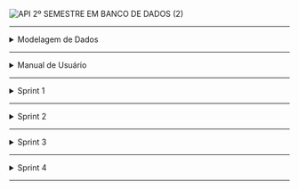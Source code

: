 ![API 2º SEMESTRE EM BANCO DE DADOS (2)](https://github.com/Porygonn/Porygon/assets/111442399/ad146d27-11e7-493d-bc00-03763d2e5f52)


-------------------------------------------------------------------------------------------------------------------------------------------------------
<details>
<summary>Modelagem de Dados</summary>

### Modelagem de Dados

![MDG](https://github.com/Porygonn/Porygon/assets/142633184/edfa0ca7-4406-4acd-a426-7c2de39b4e4b)

</details>

-------------------------------------------------------------------------------------------------------------------------------------------------------

<details>
<summary>Manual de Usuário</summary>

### Manual de Usuário

Para uma compreensão detalhada das funcionalidades, por favor, consulte o manual do usuário disponível no link abaixo.

[Manual do Usuario](Manual_do_Usuario_V3.pdf)



</details>

-------------------------------------------------------------------------------------------------------------------------------------------------------

<details>
<summary> Sprint 1</summary>

## Sprint 1
* Como pesquisador, quero poder carregar meus arquivos contendo variáveis climáticas para que possam ser manipulados e submetidos à análise para minha pesquisa.

    - Essa user story visa fornecer ao pesquisador a capacidade de carregar seus próprios arquivos contendo variáveis climáticas para análise, essa funcionalidade permite uma maior flexibilidade e personalização em seus estudos, utilizando dados específicos e relevantes para suas pesquisas.
        - Carregamento de Arquivos: Os pesquisadores devem ter a capacidade de carregar arquivos contendo dados de variáveis climáticas a partir de seus próprios dispositivos de armazenamento.

* Como pesquisador, quero que cada arquivo carregado, referente a uma estação meteorológica específica, tenha seus registros armazenados separadamente por variável climática, para uma melhor organização e análise dos dados.

    - Essa user story visa fornecer ao pesquisador a capacidade de armazenar os registros de cada arquivo carregado separadamente por variável climática e estação meteorológica, essa funcionalidade oferece uma organização mais eficiente dos dados e facilita análises detalhadas e precisas em suas pesquisas climáticas.
        - Armazenamento Separado por Variável: Cada arquivo carregado deve ser analisado e os registros separados por variável climática. Por exemplo, os registros de temperatura devem ser armazenados separadamente dos registros de umidade, pressão atmosférica, velocidade do vento, entre outros;
        - Identificação dos Registros: Cada registro de dados deve conter informações de identificação, como a data e hora da medição, para garantir a rastreabilidade e possibilitar análises temporais precisas.

* Como pesquisador, desejo que registros suspeitos nos arquivos sejam identificados durante o processo de carregamento e que sejam armazenados separadamente dos registros regulares.

    - Essa user story visa fornecer ao pesquisador a capacidade de identificar e armazenar separadamente registros suspeitos durante o processo de carregamento de arquivos, essa funcionalidade ajuda a garantir a qualidade e a integridade dos dados utilizados em suas análises climáticas, promovendo resultados mais confiáveis e precisos em suas pesquisas.
        - Detecção de Registros Suspeitos: Durante o processo de carregamento de arquivos, o sistema deve ser capaz de identificar registros que parecem ser suspeitos ou inconsistentes com os padrões esperados;
        - Marcação e Separação dos Registros Suspeitos: Os registros identificados como suspeitos devem ser marcados e separados dos registros regulares, para que possam ser tratados de forma adequada durante a análise posterior. Isso pode ser feito atribuindo um marcador especial aos registros suspeitos ou armazenando-os em um local específico no sistema;
        - Registro da Razão da Suspeita: É importante que o sistema registre a razão pela qual um registro foi considerado suspeito.

###  Critérios de Aceitação:

- Carregaramento de arquivos csv contendo dados de variáveis, utilizando uma interface intuitiva e amigável;
- Os registros de dados devem ser separados por variável climática;
- Cada registro de dados deve conter informações de identificação, incluindo data e hora da medição;
- O sistema deve ser capaz de identificar e marcar registros suspeitos;
- Os registros identificados como suspeitos devem ser separados dos registros regulares.

### Gráfico de BurnDown

![GB1](https://github.com/Porygonn/Porygon/assets/142633184/dda168d4-afc8-440f-a6a7-32eff9e83118)

### WireFrames

![S1](https://github.com/Porygonn/Porygon/assets/142633184/6e6b6ce2-d081-4185-836e-756437bf27b8)
![S1](https://github.com/Porygonn/Porygon/assets/142633184/4fef5dc1-550d-4978-9244-7882a0ee7a0b)
![S1](https://github.com/Porygonn/Porygon/assets/142633184/ce9d2538-a724-4bc4-8cd4-f0afa5828f47)

</details>

-------------------------------------------------------------------------------------------------------------------------------------------------------

<details>
<summary>Sprint 2</summary>

## Sprint 2
* Como pesquisador, desejo um relatório de situação que exiba as médias dos últimos valores das variáveis climáticas relevantes para cada cidade, possibilitando uma compreensão abrangente das condições climáticas.

    - Essa user story visa fornecer ao pesquisador acesso a um relatório de médias climáticas por cidade, essa funcionalidade permite uma compreensão mais profunda das condições climáticas em diferentes regiões ao longo do tempo, facilitando análises e estudos mais aprofundados sobre o clima.
        - Cálculo das Médias: O relatório deve calcular as médias dos últimos valores das variáveis climáticas relevantes para cada cidade. Essas médias fornecerão uma visão geral das condições climáticas típicas em cada localidade.

* Como pesquisador, desejo poder escolher um período específico para a geração do relatório situacional das variáveis climáticas por cidade, possibilitando uma análise detalhada das condições climáticas ao longo de um período determinado.

    - Essa user story visa fornecer ao pesquisador a capacidade de escolher um período específico para a geração do relatório de médias climáticas por cidade, essa funcionalidade permite uma análise mais detalhada e personalizada das condições climáticas.
        - Seleção de Período Específico: O pesquisador deve ter a capacidade de selecionar um período específico de tempo para o qual deseja gerar o relatório de médias climáticas;
        - Flexibilidade de Intervalos: A funcionalidade deve oferecer flexibilidade na escolha do intervalo de tempo, permitindo ao pesquisador selecionar períodos de tempo curtos (ex, uma semana) ou mais longos (ex, um mês ou um ano), conforme necessário para a pesquisa em questão;
        - Cálculo das Médias Personalizado: O relatório deve calcular as médias das variáveis climáticas relevantes dentro do período especificado pelo pesquisador para cada cidade incluída no relatório.

### Critérios de Aceitação:
- Execução de DDL com Êxito: O sistema deve ser capaz de integrar o banco de dados com o código da aplicação, garantindo a criação ou atualização correta das estruturas necessárias, sem erros.
- Cálculo das Médias: O relatório deve calcular as médias dos últimos valores das variáveis climáticas relevantes para cada cidade;
- Seleção de Período Específico: O pesquisador deve poder escolher um período de tempo para a geração do relatório;
- Seleção de Data: O sistema deve permitir que o pesquisador especifique a data para análise dos dados climáticos.

### Gráfico de BurnDown

![GB2](https://github.com/Porygonn/Porygon/assets/142633184/2f5b11d0-b215-4a4d-9edb-14e12927cda9)

### WireFrames

![S2](https://github.com/Porygonn/Porygon/assets/142633184/dc4383a6-2d6c-4b08-b17d-4d84a23e3349)
![S2](https://github.com/Porygonn/Porygon/assets/142633184/953b5dcd-1314-4cba-a67d-b8bfaf7f4adb)

</details>

-------------------------------------------------------------------------------------------------------------------------------------------------------

<details>
<summary>Sprint 3</summary>

## Sprint 3

* Como pesquisador, desejo poder alterar, restaurar e excluir dados irregulares quando necessário, garantindo a precisão, integridade e confiabilidade dos dados para minha pesquisa e assegurando a rastreabilidade dos registros no sistema.

    - Essa user story visa fornecer ao pesquisador as ferramentas necessárias para manter a precisão, integridade e confiabilidade dos dados utilizados em suas pesquisas, ao mesmo tempo em que garante a conformidade com os requisitos.
        - Alterar Dados Irregulares: O pesquisador devem ter a capacidade de modificar dados que foram identificados como irregulares;
        - Restaurar Dados: Pode ser necessário restaurar dados alterados ou dados que se mostrarem 'coesos' para a planilha de dados "normais";
        - Excluir Dados Irregulares: Quando os dados forem considerados irreparáveis ou não confiáveis, o pesquisador deve ter a capacidade de excluí-los do sistema. Isso garante que apenas dados precisos e confiáveis sejam utilizados na pesquisa.

* Como pesquisador, desejo um relatório que me permita calcular os elementos necessários para plotar um gráfico boxplot com base nos dados de uma estação em uma data específica. Isso me proporcionará uma visualização clara da distribuição e variabilidade dos dados climáticos, facilitando análises detalhadas em minha pesquisa.

    - Essa user story visa fornecer ao pesquisador uma ferramenta poderosa para explorar e compreender a distribuição dos dados climáticos de uma estação específica em uma data determinada.
        - Seleção Data: O pesquisador deve poder especificar a data para a qual deseja analisar os dados e gerar o gráfico boxplot.
        - Cálculo dos Elementos do Boxplot: Com base nos dados coletados, o sistema deve calcular os elementos necessários para construir o gráfico boxplot, como mínimo, primeiro quartil, mediana, terceiro quartil e máximo, proporcionando uma representação visual da distribuição dos dados.
        - Após o cálculo dos elementos do boxplot, o sistema deve gerar um relatório detalhado que apresente os resultados de forma clara e organizada, facilitando a interpretação e análise pelo pesquisador.


#### Como fazer o gráfico:

![BoxPlot](https://github.com/Porygonn/Porygon/assets/142633184/a959f99b-10d9-4a5d-86e3-0eefc106bdf2)

### Critérios de Aceitação:

- Alteração de Dados Irregulares: Deve ser possível para o pesquisador modificar registros identificados como irregulares.
- Restauração e Exclusão de Dados: O sistema deve permitir a restauração de dados coesos e a exclusão de dados irreparáveis ou não confiáveis, mantendo a rastreabilidade dos registros.
- Seleção de Data: O pesquisador deve ser capaz de especificar a data desejada para análise dos dados climáticos.
- Cálculo dos Elementos do Boxplot: O sistema deve calcular com precisão os elementos necessários (mínimo, primeiro quartil, mediana, terceiro quartil e máximo) para a construção do gráfico boxplot, fornecendo uma representação visual da distribuição dos dados.

### Gráfico de BurnDown
![GB3](https://github.com/Porygonn/Porygon/assets/142633184/86adbe65-f29c-444e-98ef-84f4482120e8)

### WireFrames

![S3](https://github.com/Porygonn/Porygon/assets/142633184/0be02075-68c9-4173-83c0-2fd5a7edda77)
![S3](https://github.com/Porygonn/Porygon/assets/142633184/ff2aed48-a3ae-413f-b1aa-14e18d3bf5e1)

</details>

-------------------------------------------------------------------------------------------------------------------------------------------------------

<details>
<summary>Sprint 4</summary>
    
## Sprint 4

* Como pesquisador, desejo poder visualizar e alterar informações sobre as estações, cidades e unidades de medida para manter meus dados climáticos atualizados e precisos.
    - Essa user story visa fornecer ao pesquisador as ferramentas necessárias para manter os dados climáticos atualizados e precisos, garantindo a integridade das informações sobre estações, cidades e unidades de medida.
        - Cadastro Automático de Estação: O sistema deve permitir o cadastro automático de novas estações, utilizando arquivos CSV não cadastrados no banco;
        - Edição da Estação Cadastrada: O pesquisador deve poder editar informações de estações já cadastradas, incluindo nome e unidades de medidas;
        - Exclusão de uma Estação/Cidade: Deve ser possível excluir estações/cidades que não estão mais em operação ou cujos dados não são mais necessários, deve ser definitiva, removendo todos os registros associados à estação do sistema, garantindo que não haja dados obsoletos ou irrelevantes.
        - Cadastro de Cidades: O sistema deve permitir o cadastro de cidades, usando siglas ou nome;
        - Adicionar Cidades à Estação: O pesquisador deve poder associar múltiplas cidades a uma estação específica, indicando a área de cobertura da estação;
        - Editar as Unidades de Medidas para Cada Estação: O sistema deve permitir a edição das unidades de medida utilizadas por cada estação para registrar dados climáticos;
        - Atualização Dinâmica: As alterações feitas nas informações das estações, cidades e unidades de medida devem ser refletidas imediatamente no sistema, garantindo que todos os dados e análises subsequentes utilizem as informações mais atualizadas.

### Critérios de Aceitação:

- Cadastro Automático de Estação: O sistema deve fazer o cadastro automático de novas estações a partir de arquivos CSV não cadastrados no banco de dados;
- Edição de informações: O pesquisador deve poder editar o nome das estações e unidades de medida associadas às estações;
- Exclusão de informações: Deve ser possível excluir estações e cidades, removendo definitivamente todos os registros associados do sistema;
- Atualização Dinâmica: As alterações feitas nas informações de estações, cidades e unidades de medida devem ser refletidas imediatamente no sistema.

### Gráfico de BurnDown
![GB4](https://github.com/Porygonn/Porygon/assets/142633184/309ec32e-f4e2-46bc-b3bd-73f623a2b1a3)

### WireFrames

![S4](https://github.com/Porygonn/Porygon/assets/142633184/c8d7d775-85be-42f0-ae2a-d340db31d11e)

</details>

-------------------------------------------------------------------------------------------------------------------------------------------------------






